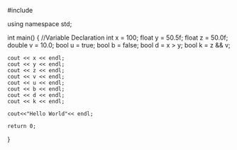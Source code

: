 #include <iostream>

using namespace std;

int main()
{
    //Variable Declaration
    int x = 100;
    float y = 50.5f;
    float z = 50.0f;
    double v = 10.0;
    bool u = true;
    bool b = false;
    bool d = x > y;
    bool k = z && v;
    
    cout << x << endl;
    cout << y << endl;
    cout << z << endl;
    cout << v << endl;
    cout << u << endl;
    cout << b << endl;
    cout << d << endl;
    cout << k << endl;
    
    cout<<"Hello World"<< endl;
    
    return 0;
}
